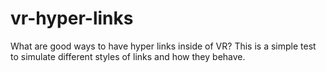 # vr-hyper-links
What are good ways to have hyper links inside of VR? This is a simple test to simulate different styles of links and how they behave.
